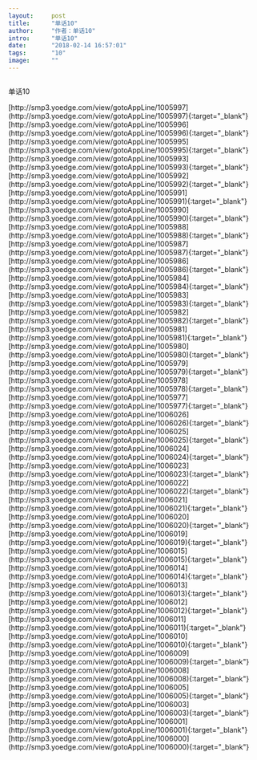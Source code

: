 ```yaml
---
layout:     post
title:      "单话10"
author:     "作者：单话10"
intro:      "单话10"
date:       "2018-02-14 16:57:01"
tags:       "10"
image:      ""
---
```

<div style="text-align: center">
<p><img src=""/></p>
</div>
<p class="post-meta">
<span>单话10</span>
</p>
[http://smp3.yoedge.com/view/gotoAppLine/1005997](http://smp3.yoedge.com/view/gotoAppLine/1005997){:target="_blank"}
[http://smp3.yoedge.com/view/gotoAppLine/1005996](http://smp3.yoedge.com/view/gotoAppLine/1005996){:target="_blank"}
[http://smp3.yoedge.com/view/gotoAppLine/1005995](http://smp3.yoedge.com/view/gotoAppLine/1005995){:target="_blank"}
[http://smp3.yoedge.com/view/gotoAppLine/1005993](http://smp3.yoedge.com/view/gotoAppLine/1005993){:target="_blank"}
[http://smp3.yoedge.com/view/gotoAppLine/1005992](http://smp3.yoedge.com/view/gotoAppLine/1005992){:target="_blank"}
[http://smp3.yoedge.com/view/gotoAppLine/1005991](http://smp3.yoedge.com/view/gotoAppLine/1005991){:target="_blank"}
[http://smp3.yoedge.com/view/gotoAppLine/1005990](http://smp3.yoedge.com/view/gotoAppLine/1005990){:target="_blank"}
[http://smp3.yoedge.com/view/gotoAppLine/1005988](http://smp3.yoedge.com/view/gotoAppLine/1005988){:target="_blank"}
[http://smp3.yoedge.com/view/gotoAppLine/1005987](http://smp3.yoedge.com/view/gotoAppLine/1005987){:target="_blank"}
[http://smp3.yoedge.com/view/gotoAppLine/1005986](http://smp3.yoedge.com/view/gotoAppLine/1005986){:target="_blank"}
[http://smp3.yoedge.com/view/gotoAppLine/1005984](http://smp3.yoedge.com/view/gotoAppLine/1005984){:target="_blank"}
[http://smp3.yoedge.com/view/gotoAppLine/1005983](http://smp3.yoedge.com/view/gotoAppLine/1005983){:target="_blank"}
[http://smp3.yoedge.com/view/gotoAppLine/1005982](http://smp3.yoedge.com/view/gotoAppLine/1005982){:target="_blank"}
[http://smp3.yoedge.com/view/gotoAppLine/1005981](http://smp3.yoedge.com/view/gotoAppLine/1005981){:target="_blank"}
[http://smp3.yoedge.com/view/gotoAppLine/1005980](http://smp3.yoedge.com/view/gotoAppLine/1005980){:target="_blank"}
[http://smp3.yoedge.com/view/gotoAppLine/1005979](http://smp3.yoedge.com/view/gotoAppLine/1005979){:target="_blank"}
[http://smp3.yoedge.com/view/gotoAppLine/1005978](http://smp3.yoedge.com/view/gotoAppLine/1005978){:target="_blank"}
[http://smp3.yoedge.com/view/gotoAppLine/1005977](http://smp3.yoedge.com/view/gotoAppLine/1005977){:target="_blank"}
[http://smp3.yoedge.com/view/gotoAppLine/1006026](http://smp3.yoedge.com/view/gotoAppLine/1006026){:target="_blank"}
[http://smp3.yoedge.com/view/gotoAppLine/1006025](http://smp3.yoedge.com/view/gotoAppLine/1006025){:target="_blank"}
[http://smp3.yoedge.com/view/gotoAppLine/1006024](http://smp3.yoedge.com/view/gotoAppLine/1006024){:target="_blank"}
[http://smp3.yoedge.com/view/gotoAppLine/1006023](http://smp3.yoedge.com/view/gotoAppLine/1006023){:target="_blank"}
[http://smp3.yoedge.com/view/gotoAppLine/1006022](http://smp3.yoedge.com/view/gotoAppLine/1006022){:target="_blank"}
[http://smp3.yoedge.com/view/gotoAppLine/1006021](http://smp3.yoedge.com/view/gotoAppLine/1006021){:target="_blank"}
[http://smp3.yoedge.com/view/gotoAppLine/1006020](http://smp3.yoedge.com/view/gotoAppLine/1006020){:target="_blank"}
[http://smp3.yoedge.com/view/gotoAppLine/1006019](http://smp3.yoedge.com/view/gotoAppLine/1006019){:target="_blank"}
[http://smp3.yoedge.com/view/gotoAppLine/1006015](http://smp3.yoedge.com/view/gotoAppLine/1006015){:target="_blank"}
[http://smp3.yoedge.com/view/gotoAppLine/1006014](http://smp3.yoedge.com/view/gotoAppLine/1006014){:target="_blank"}
[http://smp3.yoedge.com/view/gotoAppLine/1006013](http://smp3.yoedge.com/view/gotoAppLine/1006013){:target="_blank"}
[http://smp3.yoedge.com/view/gotoAppLine/1006012](http://smp3.yoedge.com/view/gotoAppLine/1006012){:target="_blank"}
[http://smp3.yoedge.com/view/gotoAppLine/1006011](http://smp3.yoedge.com/view/gotoAppLine/1006011){:target="_blank"}
[http://smp3.yoedge.com/view/gotoAppLine/1006010](http://smp3.yoedge.com/view/gotoAppLine/1006010){:target="_blank"}
[http://smp3.yoedge.com/view/gotoAppLine/1006009](http://smp3.yoedge.com/view/gotoAppLine/1006009){:target="_blank"}
[http://smp3.yoedge.com/view/gotoAppLine/1006008](http://smp3.yoedge.com/view/gotoAppLine/1006008){:target="_blank"}
[http://smp3.yoedge.com/view/gotoAppLine/1006005](http://smp3.yoedge.com/view/gotoAppLine/1006005){:target="_blank"}
[http://smp3.yoedge.com/view/gotoAppLine/1006003](http://smp3.yoedge.com/view/gotoAppLine/1006003){:target="_blank"}
[http://smp3.yoedge.com/view/gotoAppLine/1006001](http://smp3.yoedge.com/view/gotoAppLine/1006001){:target="_blank"}
[http://smp3.yoedge.com/view/gotoAppLine/1006000](http://smp3.yoedge.com/view/gotoAppLine/1006000){:target="_blank"}


